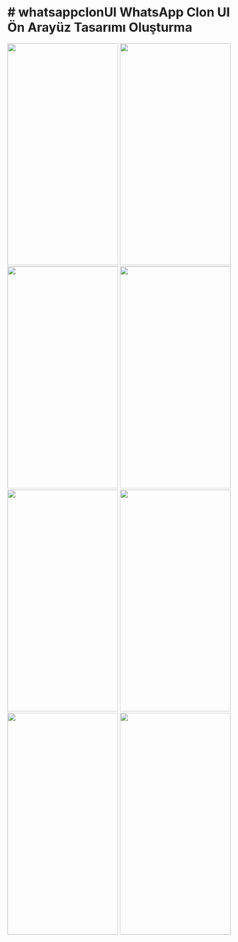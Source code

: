 <h1> # whatsappclonUI
WhatsApp Clon UI Ön Arayüz Tasarımı Oluşturma</h1>
<img src="https://user-images.githubusercontent.com/77950761/212977379-b51faa3c-39f7-4420-a408-d4554fb0e370.jpg" width="250" height="500">
<img src="https://user-images.githubusercontent.com/77950761/212977379-b51faa3c-39f7-4420-a408-d4554fb0e370.jpg"  width="250" height="500">

<img src="https://user-images.githubusercontent.com/77950761/212977381-d166328b-24e4-4abf-a5b6-0f52416cb234.jpg"  width="250" height="500">
<img src="https://user-images.githubusercontent.com/77950761/212977383-ce97bae3-e253-45bb-8330-0861977712fb.jpg"  width="250" height="500">
<img src="https://user-images.githubusercontent.com/77950761/212977385-c4da99de-11bc-4aec-b8a7-ae6d8d94d8f2.jpg"  width="250" height="500">
<img src="https://user-images.githubusercontent.com/77950761/212977386-1ed8ba5a-f443-4646-8276-cff50f1423f0.jpg"  width="250" height="500">
<img src="https://user-images.githubusercontent.com/77950761/212977389-87dc5874-6823-4f20-9258-c5e00d73ace9.jpg"  width="250" height="500">
<img src="https://user-images.githubusercontent.com/77950761/212977390-65b7a0ca-c957-4d01-b66f-a884bcbac3d3.jpg" width="250" height="500">



